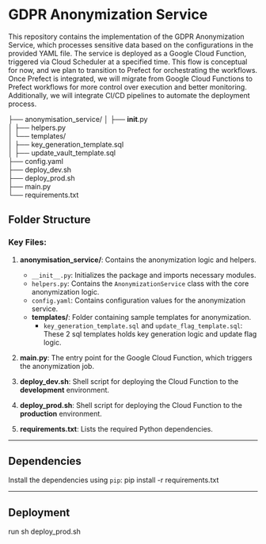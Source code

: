 # GDPR Anonymization Service

This repository contains the implementation of the GDPR Anonymization Service, which processes sensitive data based on the configurations in the provided YAML file. The service is deployed as a Google Cloud Function, triggered via Cloud Scheduler at a specified time. This flow is conceptual for now, and we plan to transition to Prefect for orchestrating the workflows. Once Prefect is integrated, we will migrate from Google Cloud Functions to Prefect workflows for more control over execution and better monitoring. Additionally, we will integrate CI/CD pipelines to automate the deployment process.

├── anonymisation_service/
│   ├── __init__.py              
│   ├── helpers.py               
│   └── templates/               
│       ├── key_generation_template.sql   
│       ├── update_vault_template.sql    
├── config.yaml                 
├── deploy_dev.sh               
├── deploy_prod.sh              
├── main.py                     
└── requirements.txt            


## Folder Structure
### Key Files:
1. **anonymisation_service/**: Contains the anonymization logic and helpers.
    - `__init__.py`: Initializes the package and imports necessary modules.
    - `helpers.py`: Contains the `AnonymizationService` class with the core anonymization logic.
    - `config.yaml`: Contains configuration values for the anonymization service.
    - **templates/**: Folder containing sample templates for anonymization.
        - `key_generation_template.sql` and `update_flag_template.sql`: These 2 sql templates holds key generation logic and update flag logic.
    
2. **main.py**: The entry point for the Google Cloud Function, which triggers the anonymization job.

3. **deploy_dev.sh**: Shell script for deploying the Cloud Function to the **development** environment.

4. **deploy_prod.sh**: Shell script for deploying the Cloud Function to the **production** environment.

5. **requirements.txt**: Lists the required Python dependencies.

---

## Dependencies

Install the dependencies using `pip`:
pip install -r requirements.txt

---

## Deployment

run sh deploy_prod.sh




